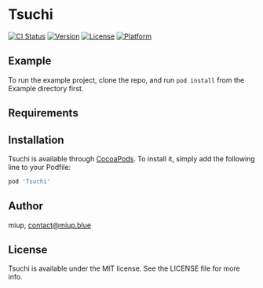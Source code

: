 # Tsuchi

[![CI Status](http://img.shields.io/travis/miup/Tsuchi.svg?style=flat)](https://travis-ci.org/miup/Tsuchi)
[![Version](https://img.shields.io/cocoapods/v/Tsuchi.svg?style=flat)](http://cocoapods.org/pods/Tsuchi)
[![License](https://img.shields.io/cocoapods/l/Tsuchi.svg?style=flat)](http://cocoapods.org/pods/Tsuchi)
[![Platform](https://img.shields.io/cocoapods/p/Tsuchi.svg?style=flat)](http://cocoapods.org/pods/Tsuchi)

## Example

To run the example project, clone the repo, and run `pod install` from the Example directory first.

## Requirements

## Installation

Tsuchi is available through [CocoaPods](http://cocoapods.org). To install
it, simply add the following line to your Podfile:

```ruby
pod 'Tsuchi'
```

## Author

miup, contact@miup.blue

## License

Tsuchi is available under the MIT license. See the LICENSE file for more info.

